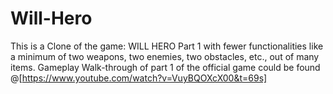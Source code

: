 # Will-Hero

This is a Clone of the game: WILL HERO Part 1 with fewer functionalities like a minimum of two weapons, two enemies, two obstacles, etc., out of many items. Gameplay Walk-through of part 1 of the official game could be found @[https://www.youtube.com/watch?v=VuyBQOXcX00&t=69s]
